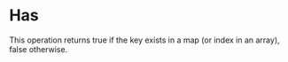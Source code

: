 # Has

This operation returns true if the key exists in a map (or index in an array), false otherwise.
